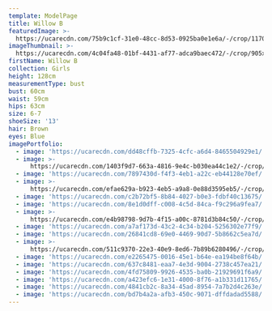 ```yaml
---
template: ModelPage
title: Willow B
featuredImage: >-
  https://ucarecdn.com/75b9c1cf-31e0-48cc-8d53-0925ba0e1e6a/-/crop/1170x679/0,49/-/preview/
imageThumbnail: >-
  https://ucarecdn.com/4c04fa48-01bf-4431-af77-adca9baec472/-/crop/905x1253/373,190/-/preview/
firstName: Willow B
collection: Girls
height: 128cm
measurementType: bust
bust: 60cm
waist: 59cm
hips: 63cm
size: 6-7
shoeSize: '13'
hair: Brown
eyes: Blue
imagePortfolio:
  - image: 'https://ucarecdn.com/dd48cffb-7325-4cfc-a6d4-8465504929e1/'
  - image: >-
      https://ucarecdn.com/1403f9d7-663a-4816-9e4c-b030ea44c1e2/-/crop/1170x1647/0,108/-/preview/
  - image: 'https://ucarecdn.com/7897430d-f4f3-4eb1-a22c-eb44128e70ef/'
  - image: >-
      https://ucarecdn.com/efae629a-b923-4eb5-a9a8-0e88d3595eb5/-/crop/1440x1763/0,396/-/preview/
  - image: 'https://ucarecdn.com/c2b72bf5-8b84-4027-b0e3-fdbf40c13675/'
  - image: 'https://ucarecdn.com/8e1d0dff-c008-4c5d-84ca-f9c296a9fea7/'
  - image: >-
      https://ucarecdn.com/e4b98798-9d7b-4f15-a00c-8781d3b84c50/-/crop/1440x1915/0,244/-/preview/
  - image: 'https://ucarecdn.com/a7af173d-43c2-4c34-b204-5256302e77f9/'
  - image: 'https://ucarecdn.com/26841cd8-69e0-4469-90d7-5b8662c5ea7d/'
  - image: >-
      https://ucarecdn.com/511c9370-22e3-40e9-8ed6-7b89b6280496/-/crop/1170x643/0,111/-/preview/
  - image: 'https://ucarecdn.com/e2265475-0016-45e1-b64e-ea194be8f64b/'
  - image: 'https://ucarecdn.com/637c8481-eaa7-4e3d-9004-2738c457ea21/'
  - image: 'https://ucarecdn.com/4fd75809-9926-4535-ba0b-21929691f6a9/'
  - image: 'https://ucarecdn.com/a423efc6-1e31-4000-8f76-a1b331d11765/'
  - image: 'https://ucarecdn.com/4841cb2c-8a34-45ad-8954-7a7b2d4c263e/'
  - image: 'https://ucarecdn.com/bd7b4a2a-afb3-450c-9071-dffdadad5588/'
---
```


